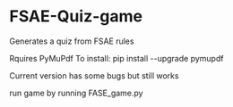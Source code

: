 # FSAE-Quiz-game
Generates a quiz from FSAE rules

Rquires PyMuPdf
To install:
  pip install --upgrade pymupdf

Current version has some bugs but still works

run game by running FASE_game.py
